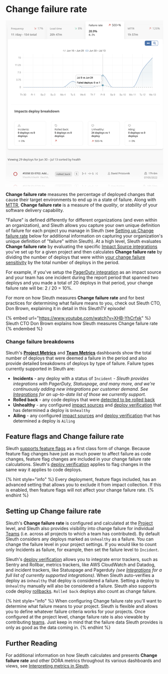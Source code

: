 # Change failure rate

![What you define as a change failure can vary from project to project. It can be as broad as a change causing a hard-down incident or as fine as a business metric deviating from its norm. Sleuth allows users to flexibly define what failure means to their projects via deploy verification and impact tracking.](<../.gitbook/assets/image (22) (1).png>)

**Change failure rate** measures the percentage of deployed changes that cause their target environments to end up in a state of failure. Along with [MTTR](mttr.md), **Change failure rate** is a measure of the _quality_, or _stability_ of your software delivery capability. &#x20;

"Failure" is defined differently for different organizations (and even within an organization), and Sleuth allows you capture your own unique definition of failure for each project you manage in Sleuth (see [Setting up Change failure rate](change-failure-rate.md#setting-up-change-failure) below for additional information on capturing your organization's unique definition of "failure" within Sleuth). At a high level, Sleuth evaluates **Change failure rate** by evaluating the specific [Impact Source integrations](../integrations-1/impact-sources/) you've set up for a given project and then calculates **Change failure rate** by dividing the number of deploys that were within [your change failure sensitivity](https://help.sleuth.io/settings/project/details#advanced-settings) by the total number of deploys in the period.&#x20;

For example, if you've setup the [PagerDuty integration](../integrations-1/impact-sources/incident-tracker-integrations/pagerduty.md#about-the-integration) as an impact source and your team has one incident during the report period that spanned two deploys and you made a total of 20 deploys in that period, your change failure rate will be: 2 / 20 = 10%.

For more on how Sleuth measures **Change failure rate** and for best practices for determining what failure means to you, check out Sleuth CTO, Don Brown, explaining it in detail in this SleuthTV episode!

{% embed url="https://www.youtube.com/watch?v=XHB-YhCrfxk" %}
Sleuth CTO Don Brown explains how Sleuth measures Change failure rate
{% endembed %}

### Change failure breakdowns

Sleuth's [**Project Metrics**](../modeling-your-deployments/projects/) and [**Team Metrics**](../modeling-your-deployments/teams.md) dashboards show the total number of deploys that were deemed a failure in the period and also provide detailed breakdowns of deploys by type of failure. Failure types currently supported in Sleuth are:

* **Incidents** - any deploy with a status of `Incident` - _Sleuth provides integrations with PagerDuty, Statuspage, and many more, and we're continuously adding new integrations per customer demand. See_ [_Integrations_](broken-reference) _for an up-to-date list of those we currently support._&#x20;
* **Rolled back** - any code deploys that were [detected to be rolled back](../modeling-your-deployments/code-deployments/rollbacks.md)
* **Unhealthy** - any configured [impact sources](../integrations-1/impact-sources/) and [deploy verification](../auto-verify-your-deploys/) that has determined a deploy is `Unhealthy`
* **Ailing** - any configured [impact sources](../integrations-1/impact-sources/) and [deploy verification](../auto-verify-your-deploys/) that has determined a deploy is `Ailing`

## Feature flags and Change failure rate

Sleuth [supports feature flags](../modeling-your-deployments/feature-flags.md) as a first class form of change. Because feature flag changes have just as much power to affect failure as code changes, feature flag changes are included in your change failure rate calculations. Sleuth's [deploy verification](../auto-verify-your-deploys/) applies to flag changes in the same way it applies to code deploys.

{% hint style="info" %}
Every deployment, feature flags included, has an advanced setting that allows you to exclude it from impact collection. If this is enabled, then feature flags will not affect your change failure rate.
{% endhint %}

## Setting up Change failure rate

Sleuth's **Change failure rate** is configured and calculated at the [Project](../modeling-your-deployments/projects/) level, and Sleuth also provides visibility into change failure for individual [Teams](../modeling-your-deployments/teams.md) (i.e. across all projects to which a team has contributed). By default Sleuth considers any deploys marked as `Unhealthy` as a failure. You can change the failure level in your project settings. If you would like to count only Incidents as failure, for example, then set the failure level to `Incident`.

Sleuth's [deploy verification](../auto-verify-your-deploys/) allows you to integrate error trackers, such as Sentry and Rollbar, metrics trackers, like AWS CloudWatch and Datadog, and incident trackers, like Statuspage and Pagerduty _(see_ [_Integrations_](broken-reference) _for a full list of currently supported integrations)_. When Sleuth auto-verifies a deploy as `Unhealthy` that deploy is considered a failure. Setting a deploy to `Unhealthy` manually will also be considered a failure. Sleuth also supports code deploy [rollbacks](../modeling-your-deployments/code-deployments/rollbacks.md). `Rolled back` deploys also count as change failure.

{% hint style="info" %}
When configuring Change failure rate you'll want to determine what failure means to your project. Sleuth is flexible and allows you to define whatever failure criteria works for your projects. Once configured at the project level, change failure rate is also viewable by contributing [teams](../modeling-your-deployments/teams.md). Just keep in mind that the failure data Sleuth provides is only as good as the data coming in.
{% endhint %}

## Further Reading

For additional information on how Sleuth calculates and presents **Change failure rate** and other DORA metrics throughout its various dashboards and views, see [Interpreting metrics in Sleuth](how-we-calculate.md).

